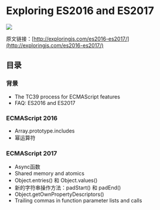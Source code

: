# Exploring ES2016 and ES2017

![](http://exploringjs.com/es2016-es2017/images/cover.jpg)

原文链接：[http://exploringjs.com/es2016-es2017/](http://exploringjs.com/es2016-es2017/)

## 目录

### 背景

* The TC39 process for ECMAScript features
* FAQ: ES2016 and ES2017

### ECMAScript 2016

* Array.prototype.includes
* 幂运算符

### ECMAScript 2017

* Async函数
* Shared memory and atomics
* Object.entries() 和 Object.values()
* 新的字符串操作方法：padStart() 和 padEnd()
* Object.getOwnPropertyDescriptors()
* Trailing commas in function parameter lists and calls
